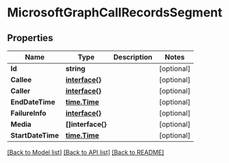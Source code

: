 # MicrosoftGraphCallRecordsSegment

## Properties

Name | Type | Description | Notes
------------ | ------------- | ------------- | -------------
**Id** | **string** |  | [optional] 
**Callee** | [**interface{}**](.md) |  | [optional] 
**Caller** | [**interface{}**](.md) |  | [optional] 
**EndDateTime** | [**time.Time**](time.Time.md) |  | [optional] 
**FailureInfo** | [**interface{}**](.md) |  | [optional] 
**Media** | **[]interface{}** |  | [optional] 
**StartDateTime** | [**time.Time**](time.Time.md) |  | [optional] 

[[Back to Model list]](../README.md#documentation-for-models) [[Back to API list]](../README.md#documentation-for-api-endpoints) [[Back to README]](../README.md)


